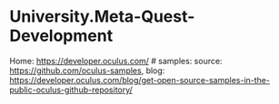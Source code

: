 # University.Meta-Quest-Development
Home: https://developer.oculus.com/ # samples: source: https://github.com/oculus-samples, blog: https://developer.oculus.com/blog/get-open-source-samples-in-the-public-oculus-github-repository/
